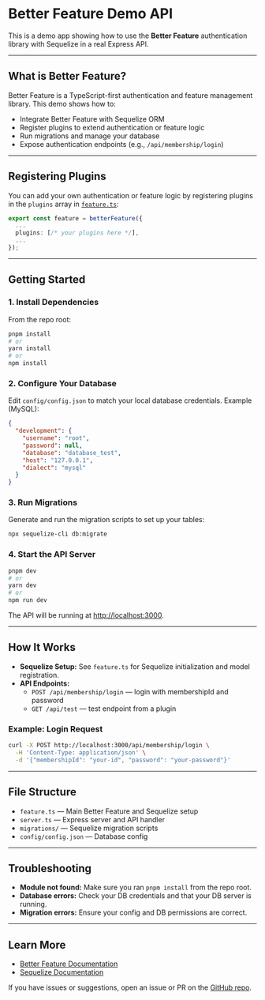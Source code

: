 # Better Feature Demo API

This is a demo app showing how to use the **Better Feature** authentication library with Sequelize in a real Express API.

---

## What is Better Feature?

Better Feature is a TypeScript-first authentication and feature management library. This demo shows how to:
- Integrate Better Feature with Sequelize ORM
- Register plugins to extend authentication or feature logic
- Run migrations and manage your database
- Expose authentication endpoints (e.g., `/api/membership/login`)

---

## Registering Plugins

You can add your own authentication or feature logic by registering plugins in the `plugins` array in [`feature.ts`](feature.ts):

```ts
export const feature = betterFeature({
  ...
  plugins: [/* your plugins here */],
  ...
});
```

---

## Getting Started

### 1. Install Dependencies

From the repo root:
```bash
pnpm install
# or
yarn install
# or
npm install
```

### 2. Configure Your Database

Edit `config/config.json` to match your local database credentials. Example (MySQL):
```json
{
  "development": {
    "username": "root",
    "password": null,
    "database": "database_test",
    "host": "127.0.0.1",
    "dialect": "mysql"
  }
}
```

### 3. Run Migrations

Generate and run the migration scripts to set up your tables:
```bash
npx sequelize-cli db:migrate
```

### 4. Start the API Server

```bash
pnpm dev
# or
yarn dev
# or
npm run dev
```

The API will be running at [http://localhost:3000](http://localhost:3000).

---

## How It Works

- **Sequelize Setup:** See `feature.ts` for Sequelize initialization and model registration.
- **API Endpoints:**
  - `POST /api/membership/login` — login with membershipId and password
  - `GET /api/test` — test endpoint from a plugin

### Example: Login Request
```bash
curl -X POST http://localhost:3000/api/membership/login \
  -H 'Content-Type: application/json' \
  -d '{"membershipId": "your-id", "password": "your-password"}'
```

---

## File Structure

- `feature.ts` — Main Better Feature and Sequelize setup
- `server.ts` — Express server and API handler
- `migrations/` — Sequelize migration scripts
- `config/config.json` — Database config

---

## Troubleshooting

- **Module not found:** Make sure you ran `pnpm install` from the repo root.
- **Database errors:** Check your DB credentials and that your DB server is running.
- **Migration errors:** Ensure your config and DB permissions are correct.

---

## Learn More

- [Better Feature Documentation](https://better-auth.com/docs)
- [Sequelize Documentation](https://sequelize.org/)

If you have issues or suggestions, open an issue or PR on the [GitHub repo](https://github.com/better-auth/better-auth).

